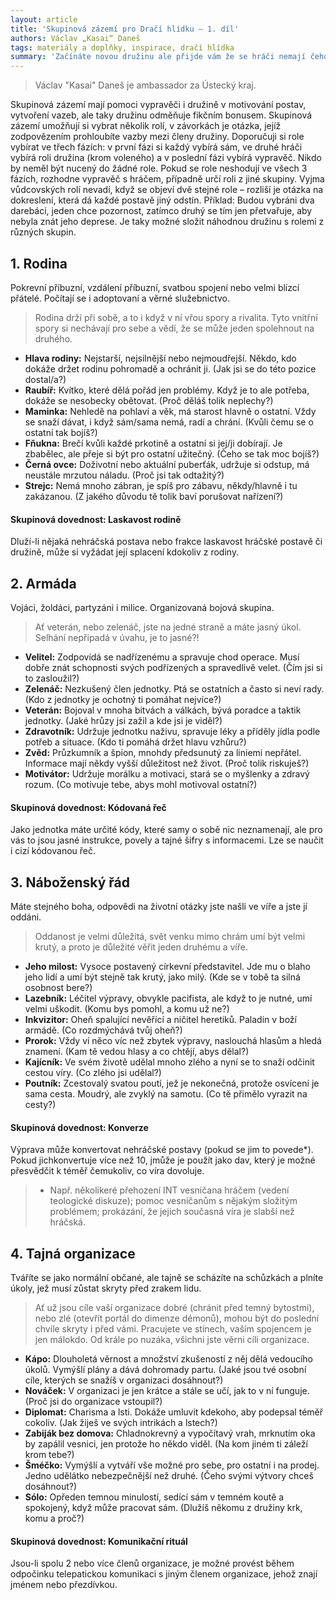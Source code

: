 ```yaml
---
layout: article
title: 'Skupinová zázemí pro Dračí hlídku – 1. díl'
authors: Václav „Kasai“ Daneš
tags: materiály a doplňky, inspirace, dračí hlídka
summary: 'Začínáte novou družinu ale přijde vám že se hráči nemají čeho chytit? Nebo chcete dát družině atmosféru a motivaci? Zkuste skupinové zázemí!'
---
```


> Václav "Kasai" Daneš je ambassador za Ústecký kraj. 

Skupinová zázemí mají pomoci vypravěči i družině v motivování postav, vytvoření vazeb, ale taky družinu odměňuje fikčním bonusem. Skupinová zázemí umožňují si vybrat několik rolí, v závorkách je otázka, jejíž zodpovězením prohloubíte vazby mezi členy družiny. Doporučuji si role vybírat ve třech fázích: v první fázi si každý vybírá sám, ve druhé hráči vybírá roli družina (krom voleného) a v poslední fázi vybírá vypravěč. Nikdo by neměl být nucený do žádné role. Pokud se role neshodují ve všech 3 fázích, rozhodne vypravěč s hráčem, případně určí roli z jiné skupiny. Vyjma vůdcovských rolí nevadí, když se objeví dvě stejné role – rozliší je otázka na dokreslení, která dá každé postavě jiný odstín. Příklad: Budou vybráni dva darebáci, jeden chce pozornost, zatímco druhý se tím jen přetvařuje, aby nebyla znát jeho deprese. Je taky možné složit náhodnou družinu s rolemi z různých skupin.

## 1. Rodina

Pokrevní příbuzní, vzdálení příbuzní, svatbou spojení nebo velmi blízcí přátelé. Počítají se i adoptovaní a věrné služebnictvo.

>Rodina drží při sobě, a to i když v ní vřou spory a rivalita. Tyto vnitřní spory si nechávají pro sebe a vědí, že se může jeden spolehnout na druhého.

- **Hlava rodiny:**	Nejstarší, nejsilnější nebo nejmoudřejší. Někdo, kdo dokáže držet rodinu pohromadě a ochránit ji. (Jak jsi se do této pozice dostal/a?)
- **Raubíř:** Kvítko, které dělá pořád jen problémy. Když je to ale potřeba, dokáže se nesobecky obětovat. (Proč děláš tolik neplechy?)
- **Maminka:** Nehledě na pohlaví a věk, má starost hlavně o ostatní. Vždy se snaží dávat, i když sám/sama nemá, radí a chrání. (Kvůli čemu se o ostatní tak bojíš?)
- **Fňukna:** Brečí kvůli každé prkotině a ostatní si jej/ji dobírají. Je zbabělec, ale přeje si být pro ostatní užitečný. (Čeho se tak moc bojíš?)
- **Černá ovce:** Doživotní nebo aktuální puberťák, udržuje si odstup, má neustále mrzutou náladu. (Proč jsi tak odtažitý?)
- **Strejc:** Nemá mnoho zábran, je spíš pro zábavu, někdy/hlavně i tu zakázanou. (Z jakého důvodu tě tolik baví porušovat nařízení?)

#### Skupinová dovednost: Laskavost rodině 

Dluží-li nějaká nehráčská postava nebo frakce laskavost hráčské postavě či družině, může si vyžádat její splacení kdokoliv z rodiny.

## 2. Armáda

Vojáci, žoldáci, partyzáni i milice. Organizovaná bojová skupina.

> Ať veterán, nebo zelenáč, jste na jedné straně a máte jasný úkol. Selhání nepřipadá v úvahu, je to jasné?!

- **Velitel:** Zodpovídá se nadřízenému a spravuje chod operace. Musí dobře znát schopnosti svých podřízených a spravedlivě velet. (Čím jsi si to zasloužil?)
- **Zelenáč:** Nezkušený člen jednotky. Ptá se ostatních a často si neví rady. (Kdo z jednotky je ochotný ti pomáhat nejvíce?)
- **Veterán:** Bojoval v mnoha bitvách a válkách, bývá poradce a taktik jednotky. (Jaké hrůzy jsi zažil a kde jsi je viděl?)
- **Zdravotník:** Udržuje jednotku naživu, spravuje léky a příděly jídla podle potřeb a situace. (Kdo ti pomáhá držet hlavu vzhůru?)
- **Zvěd:** Průzkumník a špion, mnohdy předsunutý za liniemi nepřátel. Informace mají někdy vyšší důležitost než život. (Proč tolik riskuješ?)
- **Motivátor:** Udržuje morálku a motivaci, stará se o myšlenky a zdravý rozum. (Co motivuje tebe, abys mohl motivoval ostatní?)

#### Skupinová dovednost: Kódovaná řeč

Jako jednotka máte určité kódy, které samy o sobě nic neznamenají, ale pro vás to jsou jasné instrukce, povely a tajné šifry s informacemi. Lze se naučit i cizí kódovanou řeč.

## 3. Náboženský řád

Máte stejného boha, odpovědi na životní otázky jste našli ve víře a jste jí oddáni.

>Oddanost je velmi důležitá, svět venku mimo chrám umí být velmi krutý, a proto je důležité věřit jeden druhému a víře.

- **Jeho milost:** Vysoce postavený církevní představitel. Jde mu o blaho jeho lidí a umí být stejně tak krutý, jako milý. (Kde se v tobě ta silná osobnost bere?)
- **Lazebník:** Léčitel výpravy, obvykle pacifista, ale když to je nutné, umí velmi uškodit. (Komu bys pomohl, a komu už ne?)
- **Inkvizitor:** Oheň spalující nevěřící a ničitel heretiků. Paladin v boží armádě. (Co rozdmýchává tvůj oheň?)
- **Prorok:** Vždy ví něco víc než zbytek výpravy, naslouchá hlasům a hledá znamení. (Kam tě vedou hlasy a co chtějí, abys dělal?)
- **Kajícník:** Ve svém životě udělal mnoho zlého a nyní se to snaží odčinit cestou víry. (Co zlého jsi udělal?)
- **Poutník:** Zcestovalý svatou poutí, jež je nekonečná, protože osvícení je sama cesta. Moudrý, ale zvyklý na samotu. (Co tě přimělo vyrazit na cesty?)

#### Skupinová dovednost: Konverze

Výprava může konvertovat nehráčské postavy (pokud se jim to povede*). Pokud jichkonvertuje více než 10, jmůže je použít jako dav, který je možné přesvědčit k téměř čemukoliv, co víra dovoluje.

> * Např. několikeré přehození INT vesničana hráčem (vedení teologické diskuze); pomoc vesničanům s nějakým složitým problémem; prokázání, že jejich současná víra je slabší než hráčská.

## 4. Tajná organizace

Tváříte se jako normální občané, ale tajně se scházíte na schůzkách a plníte úkoly, jež musí zůstat skryty před zrakem lidu.

> Ať už jsou cíle vaší organizace dobré (chránit před temný bytostmi), nebo zlé (otevřít portál do dimenze démonů), mohou být do poslední chvíle skryty i před vámi. Pracujete ve stínech, vaším spojencem je jen málokdo. Od krále po nuzáka, všichni jste věrni cíli organizace.

- **Kápo:** Dlouholetá věrnost a množství zkušeností z něj dělá vedoucího úkolů. Vymýšlí plány a dává dohromady partu. (Jaké jsou tvé osobní cíle, kterých se snažíš v organizaci dosáhnout?)
- **Nováček:** V organizaci je jen krátce a stále se učí, jak to v ní funguje. (Proč jsi do organizace vstoupil?)
- **Diplomat:** Charisma a lsti. Dokáže umluvit kdekoho, aby podepsal téměř cokoliv. (Jak žiješ ve svých intrikách a lstech?)
- **Zabiják bez domova:** Chladnokrevný a vypočítavý vrah, mrknutím oka by zapálil vesnici, jen protože ho někdo viděl. (Na kom jiném ti záleží krom tebe?)
- **Šméčko:** Vymýšlí a vytváří vše možné pro sebe, pro ostatní i na prodej. Jedno udělátko nebezpečnější než druhé. (Čeho svými výtvory chceš dosáhnout?)
- **Sólo:** Opředen temnou minulostí, sedící sám v temném koutě a spokojený, když může pracovat sám. (Dlužíš někomu z družiny krk, komu a proč?)

#### Skupinová dovednost: Komunikační rituál

Jsou-li spolu 2 nebo více členů organizace, je možné provést během odpočinku telepatickou komunikaci s jiným členem organizace, jehož znají jménem nebo přezdívkou.
